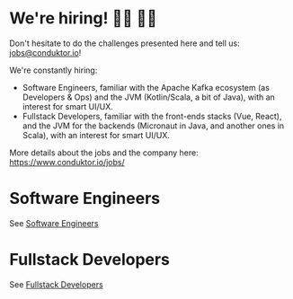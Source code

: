 # We're hiring! 👨‍💻 👩‍💻

Don't hesitate to do the challenges presented here and tell us: jobs@conduktor.io!

We're constantly hiring:

- Software Engineers, familiar with the Apache Kafka ecosystem (as Developers & Ops) and the JVM (Kotlin/Scala, a bit of Java), with an interest for smart UI/UX.
- Fullstack Developers, familiar with the front-ends stacks (Vue, React), and the JVM for the backends (Micronaut in Java, and another ones in Scala), with an interest for smart UI/UX. 

More details about the jobs and the company here: https://www.conduktor.io/jobs/

# Software Engineers

See [Software Engineers](software-engineers/README.md)

# Fullstack Developers

See [Fullstack Developers](fullstack-developers/README.md)
